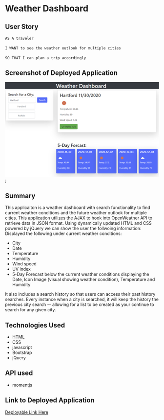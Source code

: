 # Weather Dashboard


## User Story

```
AS A traveler

I WANT to see the weather outlook for multiple cities

SO THAT I can plan a trip accordingly

```

## Screenshot of Deployed Application

<!-- ![Weather Dashboard](https://user-images.githubusercontent.com/68498591/100591691-f6b7c580-32aa-11eb-9646-af3c44b14a1c.PNG) -->

![My Deployed Application](Weather-Dashboard.png);


## Summary

This applicaiton is a weather dashboard with search functionality to find current weather conditions and the future weather outlook for multiple cities. This application utilizes the AJAX to hook into OpenWeather API to retrieve data in JSON format. Using dynamically updated HTML and CSS powered by jQuery we can show the user the follwoing information: Displayed the following under current weather conditions:

* City
* Date
* Temperature
* Humidity
* Wind speed
* UV index 
* 5-Day Forecast below the current weather conditions displaying the Date, Icon Image (visual showing weather condition), Temperature and Humidity

It also includes a search history so that users can access their past history searches. Every instance when a city is searched, it will keep the history the previous city search -- allowing for a list to be created as your continue to search for any given city.


## Technologies Used

* HTML 
* CSS 
* javascript
* Bootstrap 
* jQuery


## API used

* momentjs


## Link to Deployed Application

[Deployable Link Here](https://github.com/Drewski419/Weather-Dashboard)
